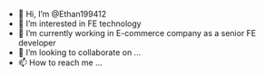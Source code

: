 - 👋 Hi, I’m @Ethan199412
- 👀 I’m interested in FE technology
- 🌱 I’m currently working in E-commerce company as a senior FE developer
- 💞️ I’m looking to collaborate on ...
- 📫 How to reach me ...

<!---
Ethan199412/Ethan199412 is a ✨ special ✨ repository because its `README.md` (this file) appears on your GitHub profile.
You can click the Preview link to take a look at your changes.
--->
